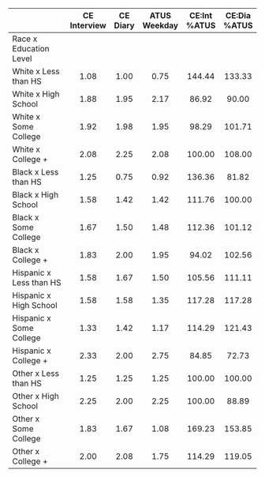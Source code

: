 
|                      | CE<br>Interview |  CE<br>Diary | ATUS<br>Weekday | CE:Int<br>%ATUS | CE:Dia<br>%ATUS |
| -------------------- | :----------: | :----------: | :----------: | :----------: | :----------: |
| Race x Education Level |              |              |              |              |              |
| White x Less than HS |         1.08 |         1.00 |         0.75 |       144.44 |       133.33 |
| White x High School  |         1.88 |         1.95 |         2.17 |        86.92 |        90.00 |
| White x Some College |         1.92 |         1.98 |         1.95 |        98.29 |       101.71 |
| White x College +    |         2.08 |         2.25 |         2.08 |       100.00 |       108.00 |
| Black x Less than HS |         1.25 |         0.75 |         0.92 |       136.36 |        81.82 |
| Black x High School  |         1.58 |         1.42 |         1.42 |       111.76 |       100.00 |
| Black x Some College |         1.67 |         1.50 |         1.48 |       112.36 |       101.12 |
| Black x College +    |         1.83 |         2.00 |         1.95 |        94.02 |       102.56 |
| Hispanic x Less than HS |         1.58 |         1.67 |         1.50 |       105.56 |       111.11 |
| Hispanic x High School |         1.58 |         1.58 |         1.35 |       117.28 |       117.28 |
| Hispanic x Some College |         1.33 |         1.42 |         1.17 |       114.29 |       121.43 |
| Hispanic x College + |         2.33 |         2.00 |         2.75 |        84.85 |        72.73 |
| Other x Less than HS |         1.25 |         1.25 |         1.25 |       100.00 |       100.00 |
| Other x High School  |         2.25 |         2.00 |         2.25 |       100.00 |        88.89 |
| Other x Some College |         1.83 |         1.67 |         1.08 |       169.23 |       153.85 |
| Other x College +    |         2.00 |         2.08 |         1.75 |       114.29 |       119.05 |

